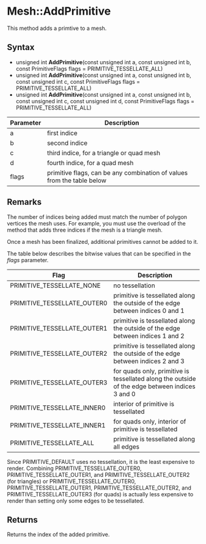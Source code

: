 # Mesh::AddPrimitive

This method adds a primtive to a mesh.

## Syntax

- unsigned int **AddPrimitive**(const unsigned int a, const unsigned int b, const PrimitiveFlags flags = PRIMITIVE_TESSELLATE_ALL)
- unsigned int **AddPrimitive**(const unsigned int a, const unsigned int b, const unsigned int c, const PrimitiveFlags flags = PRIMITIVE_TESSELLATE_ALL)
- unsigned int **AddPrimitive**(const unsigned int a, const unsigned int b, const unsigned int c, const unsigned int d, const PrimitiveFlags flags = PRIMITIVE_TESSELLATE_ALL)

| Parameter | Description |
|---|---|
| a | first indice |
| b | second indice |
| c | third indice, for a triangle or quad mesh |
| d | fourth indice, for a quad mesh |
| flags | primitive flags, can be any combination of values from the table below |

## Remarks

The number of indices being added must match the number of polygon vertices the mesh uses. For example, you must use the overload of the method that adds three indices if the mesh is a triangle mesh.

Once a mesh has been finalized, additional primitives cannot be added to it.

The table below describes the bitwise values that can be specified in the *flags* parameter.

| Flag | Description |
| --- | --- |
| PRIMITIVE_TESSELLATE_NONE | no tessellation |
| PRIMITIVE_TESSELLATE_OUTER0 | primitive is tessellated along the outside of the edge between indices 0 and 1 |
| PRIMITIVE_TESSELLATE_OUTER1 | primitive is tessellated along the outside of the edge between indices 1 and 2 |
| PRIMITIVE_TESSELLATE_OUTER2 | primitive is tessellated along the outside of the edge between indices 2 and 3 |
| PRIMITIVE_TESSELLATE_OUTER3 | for quads only, primitive is tessellated along the outside of the edge between indices 3 and 0 |
| PRIMITIVE_TESSELLATE_INNER0 | interior of primitive is tessellated |
| PRIMITIVE_TESSELLATE_INNER1 | for quads only, interior of primitive is tessellated |
| PRIMITIVE_TESSELLATE_ALL | primitive is tessellated along all edges |

Since PRIMITIVE_DEFAULT uses no tessellation, it is the least expensive to render. Combining PRIMITIVE_TESSELLATE_OUTER0, PRIMITIVE_TESSELLATE_OUTER1, and PRIMITIVE_TESSELLATE_OUTER2 (for triangles) or PRIMITIVE_TESSELLATE_OUTER0, PRIMITIVE_TESSELLATE_OUTER1, PRIMITIVE_TESSELLATE_OUTER2, and PRIMITIVE_TESSELLATE_OUTER3 (for quads) is actually less expensive to render than setting only some edges to be tessellated.

## Returns

Returns the index of the added primitive.
